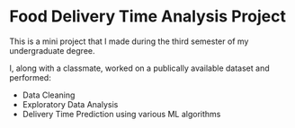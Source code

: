# Food Delivery Time Analysis Project
This is a mini project that I made during the third semester of my undergraduate degree.

I, along with a classmate, worked on a publically available dataset and performed:
- Data Cleaning
- Exploratory Data Analysis
- Delivery Time Prediction using various ML algorithms
